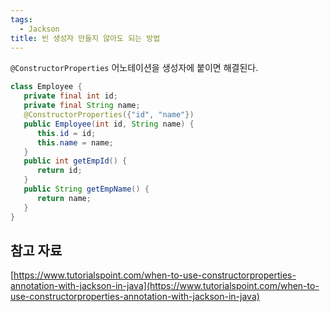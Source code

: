 ```yaml
---
tags:
  - Jackson
title: 빈 생성자 만들지 않아도 되는 방법
---
```


`@ConstructorProperties` 어노테이션을 생성자에 붙이면 해결된다.

```java
class Employee {
   private final int id;
   private final String name;
   @ConstructorProperties({"id", "name"})
   public Employee(int id, String name) {
      this.id = id;
      this.name = name;
   }
   public int getEmpId() {
      return id;
   }
   public String getEmpName() {
      return name;
   }
}
```

## 참고 자료

[https://www.tutorialspoint.com/when-to-use-constructorproperties-annotation-with-jackson-in-java](https://www.tutorialspoint.com/when-to-use-constructorproperties-annotation-with-jackson-in-java)
